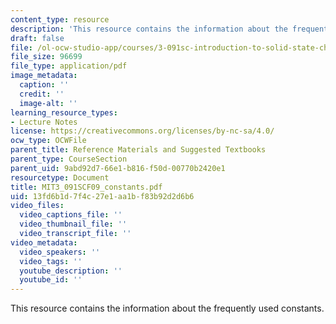 ```yaml
---
content_type: resource
description: 'This resource contains the information about the frequently used constants. '
draft: false
file: /ol-ocw-studio-app/courses/3-091sc-introduction-to-solid-state-chemistry-fall-2010/13fd6b1d7f4c27e1aa1bf83b92d2d6b6_MIT3_091SCF09_constants.pdf
file_size: 96699
file_type: application/pdf
image_metadata:
  caption: ''
  credit: ''
  image-alt: ''
learning_resource_types:
- Lecture Notes
license: https://creativecommons.org/licenses/by-nc-sa/4.0/
ocw_type: OCWFile
parent_title: Reference Materials and Suggested Textbooks
parent_type: CourseSection
parent_uid: 9abd92d7-66e1-b816-f50d-00770b2420e1
resourcetype: Document
title: MIT3_091SCF09_constants.pdf
uid: 13fd6b1d-7f4c-27e1-aa1b-f83b92d2d6b6
video_files:
  video_captions_file: ''
  video_thumbnail_file: ''
  video_transcript_file: ''
video_metadata:
  video_speakers: ''
  video_tags: ''
  youtube_description: ''
  youtube_id: ''
---
```

This resource contains the information about the frequently used constants.